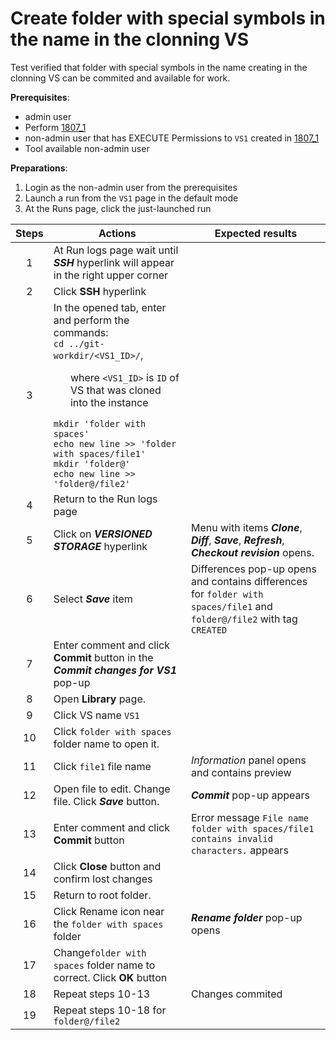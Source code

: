 # Create folder with special symbols in the name in the clonning VS
Test verified that folder with special symbols in the name creating in the clonning VS can be commited and available for work.

**Prerequisites**:
- admin user
- Perform [1807_1](1807_1.md)
- non-admin user that has EXECUTE Permissions to `VS1` created in [1807_1](1807_1.md)
- Tool available non-admin user

**Preparations**:

1. Login as the non-admin user from the prerequisites
2. Launch a run from the `VS1` page in the default mode
3. At the Runs page, click the just-launched run

| Steps | Actions | Expected results |
| :---: | --- | --- |
| 1 | At Run logs page wait until ***SSH*** hyperlink will appear in the right upper corner | |
| 2 | Click **SSH** hyperlink | |
| 3 | In the opened tab, enter and perform the commands: <br>`cd ../git-workdir/<VS1_ID>/`, <ul>where `<VS1_ID>` is `ID` of VS that was cloned into the instance </ul> `mkdir 'folder with spaces'` <br> `echo new line >> 'folder with spaces/file1'` <br> `mkdir 'folder@'` <br> `echo new line >> 'folder@/file2'`|  |
| 4 | Return to the Run logs page | |
| 5 | Click on ***VERSIONED STORAGE*** hyperlink | Menu with items ***Clone***, ***Diff***, ***Save***, ***Refresh***, ***Checkout revision*** opens. |
| 6 | Select ***Save*** item | Differences pop-up opens and contains differences for `folder with spaces/file1` and `folder@/file2` with tag `CREATED` |
| 7 | Enter comment and click **Commit** button in the ***Commit changes for VS1*** pop-up| |
| 8 | Open **Library** page. | |
| 9 | Click VS name `VS1` | |
| 10 | Click `folder with spaces` folder name to open it. |  |
| 11 | Click `file1` file name | *Information* panel opens and contains preview |
| 12 | Open file to edit. Change file. Click ***Save*** button.  | ***Commit*** pop-up appears |
| 13 | Enter comment and click **Commit** button | Error message `File name folder with spaces/file1 contains invalid characters.` appears |
| 14 | Click **Close** button and confirm lost changes | |
| 15 | Return to root folder. | |
| 16 | Click Rename icon near the `folder with spaces` folder | ***Rename folder*** pop-up opens |
| 17 | Change`folder with spaces` folder name to correct. Click **OK** button | |
| 18 | Repeat steps 10-13 | Changes commited |
| 19 | Repeat steps 10-18 for `folder@/file2` | |